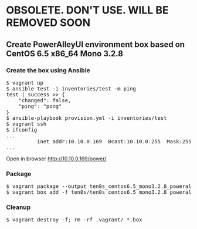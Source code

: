 # OBSOLETE. DON'T USE. WILL BE REMOVED SOON

## Create PowerAlleyUI environment box based on CentOS 6.5 x86_64 Mono 3.2.8

### Create the box using Ansible

<pre>
$ vagrant up
$ ansible test -i inventories/test -m ping
test | success >> {
    "changed": false,
    "ping": "pong"
}
$ ansible-playbook provision.yml -i inventories/test
$ vagrant ssh
$ ifconfig
...
          inet addr:10.10.0.169  Bcast:10.10.0.255  Mask:255.255.255.0
...
</pre>

Open in browser http://10.10.0.169/power/

### Package

<pre>
$ vagrant package --output ten0s_centos6.5_mono3.2.8_poweralleyui_x86_64.box
$ vagrant box add -f ten0s/ten0s_centos6.5_mono3.2.8_poweralleyui_x86_64 ./ten0s_centos6.5_mono3.2.8_poweralleyui_x86_64.box
</pre>

### Cleanup

<pre>
$ vagrant destroy -f; rm -rf .vagrant/ *.box
</pre>
